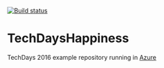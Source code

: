[![Build status](https://ci.appveyor.com/api/projects/status/96klba6w6vq30go2?svg=true)](https://ci.appveyor.com/project/bas/techdayshappiness)
# TechDaysHappiness
TechDays 2016 example repository running in [Azure](http://techdayshappiness.azurewebsites.net)

